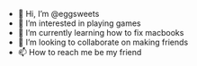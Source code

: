 - 👋 Hi, I’m @eggsweets
- 👀 I’m interested in playing games
- 🌱 I’m currently learning how to fix macbooks
- 💞️ I’m looking to collaborate on making friends
- 📫 How to reach me be my friend

<!---
eggsweets/eggsweets is a ✨ special ✨ repository because its `README.md` (this file) appears on your GitHub profile.
You can click the Preview link to take a look at your changes.
--->
